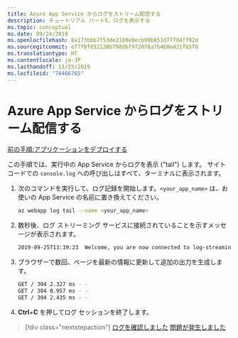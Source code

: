 ```yaml
---
title: Azure App Service からログをストリーム配信する
description: チュートリアル パート5、ログを表示する
ms.topic: conceptual
ms.date: 09/24/2019
ms.openlocfilehash: 8a173bbb7f53de2189e0ecb99b851d77704ff92d
ms.sourcegitcommit: e77f8f652128b798dbf972078a7b460ed21fb5f8
ms.translationtype: HT
ms.contentlocale: ja-JP
ms.lasthandoff: 11/25/2019
ms.locfileid: "74466765"
---
```

# <a name="stream-logs-from-app-service"></a>Azure App Service からログをストリーム配信する

[前の手順:アプリケーションをデプロイする](tutorial-vscode-azure-cli-node-04.md)

この手順では、実行中の App Service からログを表示 ("tail") します。 サイト コードでの `console.log` への呼び出しはすべて、ターミナルに表示されます。

1. 次のコマンドを実行して、ログ記録を開始します。`<your_app_name>` は、お使いの App Service の名前に置き換えてください。

    ```bash
    az webapp log tail --name <your_app_name>
    ```

1. 数秒後、ログ ストリーミング サービスに接続されていることを示すメッセージが表示されます。

    ```bash
    2019-09-25T13:39:23  Welcome, you are now connected to log-streaming service. The default timeout is 2 hours. Change the timeout with the App Setting SCM_LOGSTREAM_TIMEOUT (in seconds).
    ```

1. ブラウザーで数回、ページを最新の情報に更新して追加の出力を生成します。

    ```bash
    GET / 304 2.327 ms - -
    GET / 304 0.957 ms - -
    GET / 304 2.435 ms - -
    ```

1. **Ctrl**+**C** を押してログ セッションを終了します。

> [!div class="nextstepaction"]
> [ログを確認しました](tutorial-vscode-azure-cli-node-06.md) [問題が発生しました](https://www.research.net/r/PWZWZ52?tutorial=node-deployment&step=tailing-logs)
